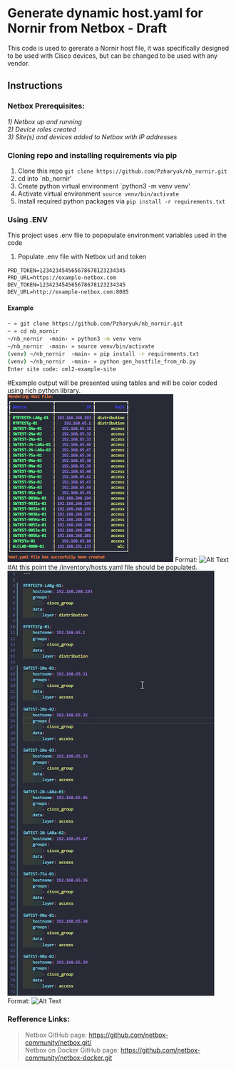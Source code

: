 # Generate dynamic host.yaml for Nornir from Netbox - Draft
This code is used to gererate a Nornir host file, it was specifically designed to be used with Cisco devices, but can be changed to be used with any vendor.

## Instructions
### Netbox Prerequisites:
<i>1) Netbox up and running</i><br/>
<i>2) Device roles created</i><br/>
<i>3) Site(s) and devices added to Netbox with IP addresses</i>

### Cloning repo and installing requirements via pip

1. Clone this repo `git clone https://github.com/Pzharyuk/nb_nornir.git`
2. cd into `nb_nornir'
3. Create python virtual environment `python3 -m venv venv'
4. Activate virtual environment `source venv/bin/activate`
5. Install required python packages via `pip install -r requirements.txt`

### Using .ENV
This project uses .env file to popopulate environment variables used in the code<br/>
1. Populate .env file with Netbox url and token
```
PRD_TOKEN=123423454565678678123234345
PRD_URL=https://example-netbox.com
DEV_TOKEN=123423454565678678123234345
DEV_URL=http://example-netbox.com:8085
```

#### Example 
```zsh
~ » git clone https://github.com/Pzharyuk/nb_nornir.git
~ » cd nb_nornir
~/nb_nornir  ‹main› » python3 -m venv venv
~/nb_nornir  ‹main› » source venv/bin/activate
(venv) ~/nb_nornir  ‹main› » pip install -r requirements.txt
(venv) ~/nb_nornir  ‹main› » python gen_hostfile_from_nb.py
Enter site code: cml2-example-site 
```
#Example output will be presented using tables and will be color coded using rich python library.<br/>
![Example output](/EkL96qxUYAYv1wt.png)
Format: ![Alt Text](url)
<br/>
#At this point the /inventory/hosts.yaml file should be populated.<br/>
![Example output2](/EkL6Go5UwAAn7kk.jpeg)
Format: ![Alt Text](url)

### Refference Links:
> Netbox GitHub page:</b> https://github.com/netbox-community/netbox.git/<br/>
> Netbox on Docker GitHub page:</b> https://github.com/netbox-community/netbox-docker.git
